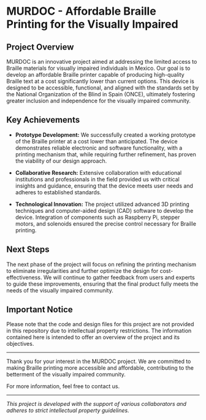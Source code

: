 # MURDOC - Affordable Braille Printing for the Visually Impaired

## Project Overview

MURDOC is an innovative project aimed at addressing the limited access to Braille materials for visually impaired individuals in Mexico. Our goal is to develop an affordable Braille printer capable of producing high-quality Braille text at a cost significantly lower than current options. This device is designed to be accessible, functional, and aligned with the standards set by the National Organization of the Blind in Spain (ONCE), ultimately fostering greater inclusion and independence for the visually impaired community.

## Key Achievements

- **Prototype Development:** We successfully created a working prototype of the Braille printer at a cost lower than anticipated. The device demonstrates reliable electronic and software functionality, with a printing mechanism that, while requiring further refinement, has proven the viability of our design approach.
  
- **Collaborative Research:** Extensive collaboration with educational institutions and professionals in the field provided us with critical insights and guidance, ensuring that the device meets user needs and adheres to established standards.

- **Technological Innovation:** The project utilized advanced 3D printing techniques and computer-aided design (CAD) software to develop the device. Integration of components such as Raspberry Pi, stepper motors, and solenoids ensured the precise control necessary for Braille printing.

## Next Steps

The next phase of the project will focus on refining the printing mechanism to eliminate irregularities and further optimize the design for cost-effectiveness. We will continue to gather feedback from users and experts to guide these improvements, ensuring that the final product fully meets the needs of the visually impaired community.

## Important Notice

Please note that the code and design files for this project are not provided in this repository due to intellectual property restrictions. The information contained here is intended to offer an overview of the project and its objectives.

---

Thank you for your interest in the MURDOC project. We are committed to making Braille printing more accessible and affordable, contributing to the betterment of the visually impaired community.

For more information, feel free to contact us.

---

*This project is developed with the support of various collaborators and adheres to strict intellectual property guidelines.*
